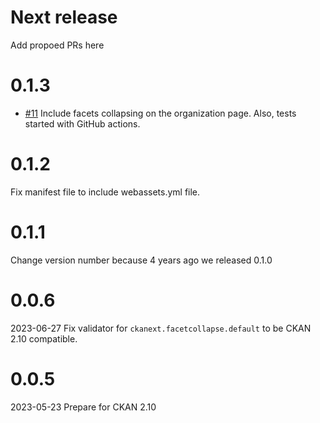 # Next release

Add propoed PRs here

# 0.1.3
 - [#11](https://github.com/okfn/ckanext-facetcollapse/pull/11) Include facets collapsing on the organization page.
   Also, tests started with GitHub actions.

# 0.1.2
Fix manifest file to include webassets.yml file.

# 0.1.1
Change version number because 4 years ago we released 0.1.0

# 0.0.6
2023-06-27
Fix validator for `ckanext.facetcollapse.default` to be CKAN 2.10 compatible.

# 0.0.5
2023-05-23
Prepare for CKAN 2.10

